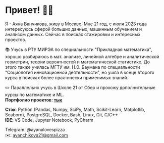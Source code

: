 # Привет! 👋🏼

Я - Аяна Ванчикова, живу в Москве. Мне 21 год, с июля 2023 года интересуюсь сферой больших данных, машинным обучением и анализом данных.
Сейчас в поисках стажировки и интересных проектов.

📚 Учусь в РТУ МИРЭА по специальности "Прикладная математика", хорошо разбираюсь в мат. анализе, линейной алгебре и аналитической геометрии, 
теории вероятностей и математической статистике. До этого также училась МГТУ им. Н.Э. Баумана по специальности "Социология инновационной деятельности", 
но ушла в конце второго курса в поисках более практически применимых знаний.

✏️ Параллельно учусь в Школе 21 от Сбер и прохожу дополнительные курсы по математике и ML.  
**Портфолио проектов: [тык](https://github.com/ayanalovespizza/study-projects)**

**Стэк**: Python (Pandas, Numpy, SciPy, Math, Scikit-Learn, Matplotlib, Seaborn), PostgreSQL, Docker, Bash, Linux, Git, C/C++  
**IDE**: VS Code, Jupyter Notebook, PyCharm

Telegram: @ayanalovespizza  
✉️: avanchikova21@gmail.com
